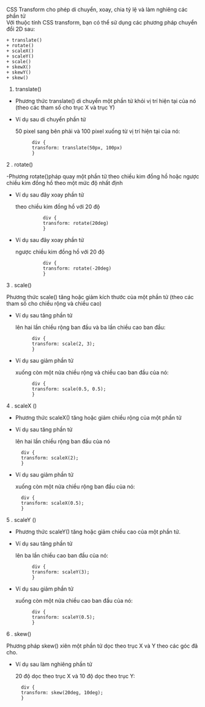  CSS Transform cho phép  di chuyển, xoay, chia tỷ lệ và làm nghiêng các phần tử
\
Với thuộc tính CSS transform, bạn có thể sử dụng các phương pháp chuyển đổi 2D sau:

    + translate()
    + rotate()
    + scaleX()
    + scaleY()
    + scale()
    + skewX()
    + skewY()
    + skew()

1. translate()

- Phương thức translate() di chuyển một phần tử khỏi vị trí hiện tại của nó (theo các tham số cho trục X và trục Y)

+ Ví dụ sau di chuyển phần tử <div> 50 pixel sang bên phải và 100 pixel xuống từ vị trí hiện tại của nó:

            div {
            transform: translate(50px, 100px)
            }

2 . rotate()

-Phương rotate()pháp quay một phần tử theo chiều kim đồng hồ hoặc ngược chiều kim đồng hồ theo một mức độ nhất định

+ Ví dụ sau đây xoay phần tử <div> theo chiều kim đồng hồ với 20 độ

                div {
                transform: rotate(20deg)
                }

+ Ví dụ sau đây xoay phần tử <div> ngược chiều kim đồng hồ với 20 độ

                div {
                transform: rotate(-20deg)
                }

3 .  scale()

Phương thức scale() tăng hoặc giảm kích thước của một phần tử (theo các tham số cho chiều rộng và chiều cao)

+ Ví dụ sau tăng phần tử <div> lên hai lần chiều rộng ban đầu và ba lần chiều cao ban đầu: 

            div {
            transform: scale(2, 3);
            }

+ Ví dụ sau giảm phần tử <div> xuống còn một nửa chiều rộng và chiều cao ban đầu của nó:

            div {
            transform: scale(0.5, 0.5);
            }

4 .  scaleX ()

- Phương thức scaleX() tăng hoặc giảm chiều rộng của một phần tử

+ Ví dụ sau tăng phần tử <div> lên hai lần chiều rộng ban đầu của nó

        div {
        transform: scaleX(2);
        }

+ Ví dụ sau giảm phần tử <div> xuống còn một nửa chiều rộng ban đầu của nó: 

        div {
        transform: scaleX(0.5);
        }

5 .   scaleY ()

- Phương thức scaleY() tăng hoặc giảm chiều cao của một phần tử.

+ Ví dụ sau tăng phần tử <div> lên ba lần chiều cao ban đầu của nó: 


            div {
            transform: scaleY(3);
            }

+ Ví dụ sau giảm phần tử <div> xuống còn một nửa chiều cao ban đầu của nó: 

            div {
            transform: scaleY(0.5);
            }


6 . skew()

Phương pháp  skew() xiên một phần tử dọc theo trục X và Y theo các góc đã cho.

+ Ví dụ sau làm nghiêng phần tử <div> 20 độ dọc theo trục X và 10 độ dọc theo trục Y:

        div {
        transform: skew(20deg, 10deg);
        }